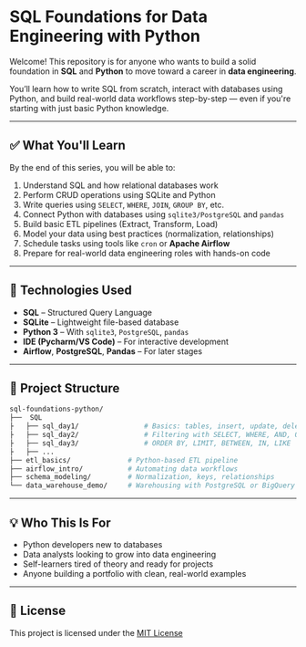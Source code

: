 # SQL Foundations for Data Engineering with Python

Welcome! This repository is for anyone who wants to build a solid foundation in **SQL** and **Python** to move toward a career in **data engineering**.

You’ll learn how to write SQL from scratch, interact with databases using Python, and build real-world data workflows step-by-step — even if you're starting with just basic Python knowledge.

---

## ✅ What You'll Learn

By the end of this series, you will be able to:

1. Understand SQL and how relational databases work
2. Perform CRUD operations using SQLite and Python
3. Write queries using `SELECT`, `WHERE`, `JOIN`, `GROUP BY`, etc.
4. Connect Python with databases using `sqlite3/PostgreSQL` and `pandas`
5. Build basic ETL pipelines (Extract, Transform, Load)
6. Model your data using best practices (normalization, relationships)
7. Schedule tasks using tools like `cron` or **Apache Airflow**
8. Prepare for real-world data engineering roles with hands-on code

---

## 🔗 Technologies Used

- **SQL** – Structured Query Language
- **SQLite** – Lightweight file-based database
- **Python 3** – With `sqlite3`, `PostgreSQL`, `pandas`
- **IDE (Pycharm/VS Code)** – For interactive development
- **Airflow**, **PostgreSQL**, **Pandas** – For later stages

---

## 🧩 Project Structure

```bash
sql-foundations-python/
├──  SQL
├   ├── sql_day1/                # Basics: tables, insert, update, delete
├   ├── sql_day2/                # Filtering with SELECT, WHERE, AND, OR
├   ├── sql_day3/                # ORDER BY, LIMIT, BETWEEN, IN, LIKE
├   ├── ...
├── etl_basics/              # Python-based ETL pipeline
├── airflow_intro/           # Automating data workflows
├── schema_modeling/         # Normalization, keys, relationships
└── data_warehouse_demo/     # Warehousing with PostgreSQL or BigQuery
````

---

## 💡 Who This Is For

* Python developers new to databases
* Data analysts looking to grow into data engineering
* Self-learners tired of theory and ready for projects
* Anyone building a portfolio with clean, real-world examples

---

## 📄 License

This project is licensed under the [MIT License](LICENSE)
